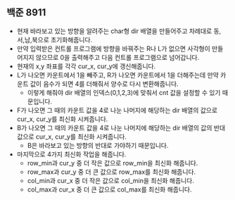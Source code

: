## 백준 8911
- 현재 바라보고 있는 방향을 알려주는 char형 dir 배열을 만들어주고 차례대로 동,서,남,북으로 초기화해줍니다.
- 만약 입력받은 컨트롤 프로그램에 방향을 바꿔주는 R나 L가 없으면 사각형이 만들어지지 않으므로 0을 출력해주고 다음 컨트롤 프로그램으로 넘어갑니다.
- 현재의 x,y 좌표를 각각 cur_x, cur_y에 갱신해줍니다.
- L가 나오면 카운트에서 1을 빼주고, R가 나오면 카운트에서 1을 더해주는데 만약 카운트 값이 음수가 되면  4를 더해줘서 양수로 다시 변환해줍니다.
  - 이렇게 해줘야 dir 배열의 인덱스(0,1,2,3)에 맞춰서 cnt 값을 설정할 수 있기 때문입니다.
- F가 나오면 그 때의 카운트 값을 4로 나눈 나머지에 해당하는 dir 배열의 값으로 cur_x, cur_y를 최신화 시켜줍니다.
- B가 나오면 그 때의 카운트 값을 4로 나눈 나머지에 해당하는 dir 배열의 값의 반대 값으로 cur_x, cur_y를 최신화 시켜줍니다.
  - B은 바라보고 있는 방향의 반대로 가야하기 때문입니다.
- 마지막으로 4가지 최신화 작업을 해줍니다.
  - row_min과 cur_y 중 더 작은 값으로 row_min을 최신화 해줍니다.
  - row_max과 cur_y 중 더 큰 값으로 row_max를 최신화 해줍니다.
  - col_min과 cur_x 중 더 작은 값으로 col_min을 최신화 해줍니다.
  - col_max과 cur_x 중 더 큰 값으로 col_max를 최신화 해줍니다.